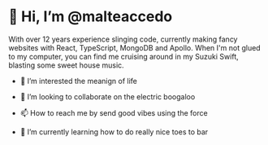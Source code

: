 # 👋 Hi, I’m @malteaccedo
With over 12 years experience slinging code, currently making fancy websites with React, TypeScript, MongoDB and Apollo.
When I'm not glued to my computer, you can find me cruising around in my Suzuki Swift, blasting some sweet house music.

- 👀 I’m interested the meanign of life

- 💞️ I’m looking to collaborate on the electric boogaloo

- 📫 How to reach me by send good vibes using the force

- 🌱 I’m currently learning how to do really nice toes to bar


